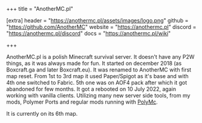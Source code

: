 +++
title = "AnotherMC.pl"

[extra]
header = "https://anothermc.pl/assets/images/logo.png"
github = "https://github.com/AnotherMC"
website = "https://anothermc.pl"
discord = "https://anothermc.pl/discord"
docs = "https://anothermc.pl/wiki"

+++

AnotherMC.pl is a polish Minecraft survival server. It doesn't have any P2W things, as it was always made for fun. It started on december 2018 (as Boxcraft.ga and later Boxcraft.eu). It was renamed to AnotherMC with first map reset. From 1st to 3rd map it used Paper/Spigot as it's base and with 4th one switched to Fabric. 5th one was on AOF4 pack after which it got abandoned for few months. It got a rebooted on 10 July 2022, again working with vanilla clients. Utilizing many new server side tools, from my mods, Polymer Ports and regular mods running with [PolyMc](https://github.com/TheEpicBlock/PolyMc). 

It is currently on its 6th map. 
